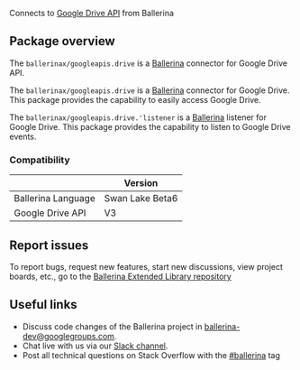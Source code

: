 Connects to [Google Drive API](https://developers.google.com/drive) from Ballerina

## Package overview
The `ballerinax/googleapis.drive` is a [Ballerina](https://ballerina.io/) connector for Google Drive API.

The `ballerinax/googleapis.drive` is a [Ballerina](https://ballerina.io/) connector for Google Drive. This package provides the capability to easily access Google Drive. 

The `ballerinax/googleapis.drive.'listener` is a [Ballerina](https://ballerina.io/) listener for Google Drive. This package provides the capability to listen to Google Drive events.

### Compatibility
|                    | Version         |
|--------------------|-----------------|
| Ballerina Language | Swan Lake Beta6 |
| Google Drive API   | V3              |

## Report issues
To report bugs, request new features, start new discussions, view project boards, etc., go to the [Ballerina Extended Library repository](https://github.com/ballerina-platform/ballerina-extended-library)

## Useful links
- Discuss code changes of the Ballerina project in [ballerina-dev@googlegroups.com](mailto:ballerina-dev@googlegroups.com).
- Chat live with us via our [Slack channel](https://ballerina.io/community/slack/).
- Post all technical questions on Stack Overflow with the [#ballerina](https://stackoverflow.com/questions/tagged/ballerina) tag
